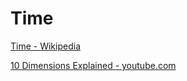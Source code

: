 # Time

<a href="https://en.wikipedia.org/wiki/Time" target="_blank">Time - Wikipedia</a>

<a href="https://www.youtube.com/watch?v=p4Gotl9vRGs" target="_blank">10 Dimensions Explained - youtube.com</a>
